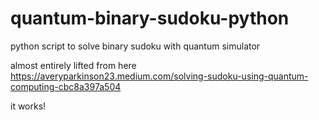 # quantum-binary-sudoku-python
python script to solve binary sudoku with quantum simulator

almost entirely lifted from here
https://averyparkinson23.medium.com/solving-sudoku-using-quantum-computing-cbc8a397a504

it works!
